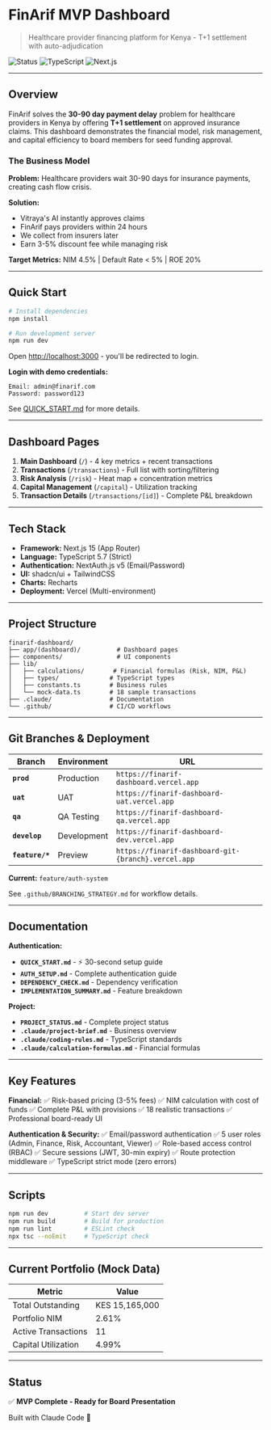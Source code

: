 # FinArif MVP Dashboard

> Healthcare provider financing platform for Kenya - T+1 settlement with auto-adjudication

![Status](https://img.shields.io/badge/status-MVP%20Complete-success)
![TypeScript](https://img.shields.io/badge/TypeScript-5.7.2-blue)
![Next.js](https://img.shields.io/badge/Next.js-15.5.4-black)

---

## Overview

FinArif solves the **30-90 day payment delay** problem for healthcare providers in Kenya by offering **T+1 settlement** on approved insurance claims. This dashboard demonstrates the financial model, risk management, and capital efficiency to board members for seed funding approval.

### The Business Model

**Problem:** Healthcare providers wait 30-90 days for insurance payments, creating cash flow crisis.

**Solution:**
- Vitraya's AI instantly approves claims
- FinArif pays providers within 24 hours
- We collect from insurers later
- Earn 3-5% discount fee while managing risk

**Target Metrics:** NIM 4.5% | Default Rate < 5% | ROE 20%

---

## Quick Start

```bash
# Install dependencies
npm install

# Run development server
npm run dev
```

Open [http://localhost:3000](http://localhost:3000) - you'll be redirected to login.

**Login with demo credentials:**
```
Email: admin@finarif.com
Password: password123
```

See [QUICK_START.md](QUICK_START.md) for more details.

---

## Dashboard Pages

1. **Main Dashboard** (`/`) - 4 key metrics + recent transactions
2. **Transactions** (`/transactions`) - Full list with sorting/filtering
3. **Risk Analysis** (`/risk`) - Heat map + concentration metrics
4. **Capital Management** (`/capital`) - Utilization tracking
5. **Transaction Details** (`/transactions/[id]`) - Complete P&L breakdown

---

## Tech Stack

- **Framework:** Next.js 15 (App Router)
- **Language:** TypeScript 5.7 (Strict)
- **Authentication:** NextAuth.js v5 (Email/Password)
- **UI:** shadcn/ui + TailwindCSS
- **Charts:** Recharts
- **Deployment:** Vercel (Multi-environment)

---

## Project Structure

```
finarif-dashboard/
├── app/(dashboard)/          # Dashboard pages
├── components/               # UI components
├── lib/
│   ├── calculations/        # Financial formulas (Risk, NIM, P&L)
│   ├── types/              # TypeScript types
│   ├── constants.ts        # Business rules
│   └── mock-data.ts        # 18 sample transactions
├── .claude/                # Documentation
└── .github/                # CI/CD workflows
```

---

## Git Branches & Deployment

| Branch | Environment | URL |
|--------|-------------|-----|
| **`prod`** | Production | `https://finarif-dashboard.vercel.app` |
| **`uat`** | UAT | `https://finarif-dashboard-uat.vercel.app` |
| **`qa`** | QA Testing | `https://finarif-dashboard-qa.vercel.app` |
| **`develop`** | Development | `https://finarif-dashboard-dev.vercel.app` |
| **`feature/*`** | Preview | `https://finarif-dashboard-git-{branch}.vercel.app` |

**Current:** `feature/auth-system`

See `.github/BRANCHING_STRATEGY.md` for workflow details.

---

## Documentation

**Authentication:**
- **`QUICK_START.md`** - ⚡ 30-second setup guide
- **`AUTH_SETUP.md`** - Complete authentication guide
- **`DEPENDENCY_CHECK.md`** - Dependency verification
- **`IMPLEMENTATION_SUMMARY.md`** - Feature breakdown

**Project:**
- **`PROJECT_STATUS.md`** - Complete project status
- **`.claude/project-brief.md`** - Business overview
- **`.claude/coding-rules.md`** - TypeScript standards
- **`.claude/calculation-formulas.md`** - Financial formulas

---

## Key Features

**Financial:**
✅ Risk-based pricing (3-5% fees)
✅ NIM calculation with cost of funds
✅ Complete P&L with provisions
✅ 18 realistic transactions
✅ Professional board-ready UI

**Authentication & Security:**
✅ Email/password authentication
✅ 5 user roles (Admin, Finance, Risk, Accountant, Viewer)
✅ Role-based access control (RBAC)
✅ Secure sessions (JWT, 30-min expiry)
✅ Route protection middleware
✅ TypeScript strict mode (zero errors)

---

## Scripts

```bash
npm run dev          # Start dev server
npm run build        # Build for production
npm run lint         # ESLint check
npx tsc --noEmit     # TypeScript check
```

---

## Current Portfolio (Mock Data)

| Metric | Value |
|--------|-------|
| Total Outstanding | KES 15,165,000 |
| Portfolio NIM | 2.61% |
| Active Transactions | 11 |
| Capital Utilization | 4.99% |

---

## Status

✅ **MVP Complete - Ready for Board Presentation**

Built with Claude Code 🤖
